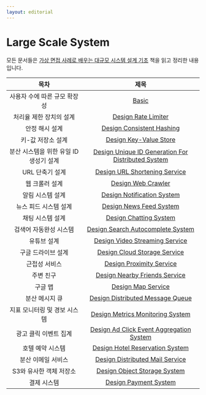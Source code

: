 ```yaml
---
layout: editorial
---
```


# Large Scale System

모든 문서들은 [가상 면접 사례로 배우는 대규모 시스템 설계 기초](https://kobic.net/book/bookInfo/view.do?isbn=9788966263158) 책을 읽고 정리한 내용입니다.


|           목차            |                                                     제목                                                      |
|:-----------------------:|:-----------------------------------------------------------------------------------------------------------:|
|    사용자 수에 따른 규모 확장성     |                                              [Basic](basic.md)                                              |
|      처리율 제한 장치의 설계      |                                [Design Rate Limiter](design-rate-limiter.md)                                |
|        안정 해시 설계         |                          [Design Consistent Hashing](design-consistent-hashing.md)                          |
|       키-값 저장소 설계        |                             [Design Key-Value Store](design-key-value-store.md)                             |
| 분산 시스템을 위한 유일 ID 생성기 설계 | [Design Unique ID Generation For Distributed System](design-unique-id-generation-for-distributed-system.md) |
|       URL 단축기 설계        |                      [Design URL Shortening Service](design-url-shortening-service.md)                      |
|        웹 크롤러 설계         |                                 [Design Web Crawler](design-web-crawler.md)                                 |
|        알림 시스템 설계        |                         [Design Notification System](design-notification-system.md)                         |
|      뉴스 피드 시스템 설계       |                            [Design News Feed System](design-news-feed-system.md)                            |
|        채팅 시스템 설계        |                             [Design Chatting System](design-chatting-system.md)                             |
|      검색어 자동완성 시스템       |                  [Design Search Autocomplete System](design-search-autocomplete-system.md)                  |
|         유튜브 설계          |                     [Design Video Streaming Service](design-video-streaming-service.md)                     |
|       구글 드라이브 설계        |                       [Design Cloud Storage Service](design-cloud-storage-service.md)                       |
|         근접성 서비스         |                           [Design Proximity Service](design-proximity-service.md)                           |
|          주변 친구          |                      [Design Nearby Friends Service](design-nearby-friends-service.md)                      |
|          구글 맵           |                                 [Design Map Service](design-map-service.md)                                 |
|        분산 메시지 큐         |                   [Design Distributed Message Queue](design-distributed-message-queue.md)                   |
|    지표 모니터링 및 경보 시스템     |                   [Design Metrics Monitoring System](design-metrics-monitoring-system.md)                   |
|      광고 클릭 이벤트 집계       |           [Design Ad Click Event Aggregation System](design-ad-click-event-aggregation-system.md)           |
|        호텔 예약 시스템        |                    [Design Hotel Reservation System](design-hotel-reservation-system.md)                    |
|       분산 이메일 서비스        |                    [Design Distributed Mail Service](design-distributed-mail-service.md)                    |
|     S3와 유사한 객체 저장소      |                        [Design Object Storage System](design-object-storage-system)                         |
|         결제 시스템          |                              [Design Payment System](design-payment-system.md)                              |